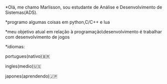 *Olá, me chamo Marlisson, sou estudante de Análise e Desenvolvimento de Sistemas(ADS).

*programo algumas coisas em python,C/C++ e lua

*meu objetivo atual em relação à programação\desenvolvimento é trabalhar com desenvolvimento de jogos

*idiomas:

portugues(nativo)🇧🇷

ingles(medio)🇺🇸

japones(aprendendo)🇯🇵


